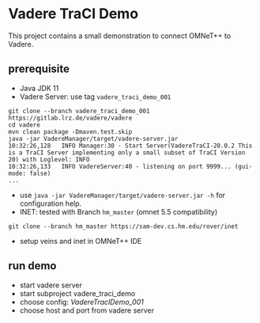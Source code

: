 # Vadere TraCI Demo

This project contains a small demonstration to connect OMNeT++ to Vadere.

## prerequisite 

* Java JDK 11
* Vadere Server: use tag ``vadere_traci_demo_001``

```
git clone --branch vadere_traci_demo_001 https://gitlab.lrz.de/vadere/vadere
cd vadere
mvn clean package -Dmaven.test.skip
java -jar VadereManager/target/vadere-server.jar
10:32:26,128   INFO Manager:30 - Start Server(VadereTraCI-20.0.2 This is a TraCI Server implementing only a small subset of TraCI Version 20) with Loglevel: INFO
10:32:26,133   INFO VadereServer:40 - listening on port 9999... (gui-mode: false)
...
```

* use ``java -jar VadereManager/target/vadere-server.jar -h`` for configuration help.
* INET: tested with Branch ``hm_master`` (omnet 5.5 compatibility)

```
git clone --branch hm_master https://sam-dev.cs.hm.edu/rover/inet
```

* setup veins and inet in OMNeT++ IDE

## run demo 

* start vadere server 
* start subproject  vadere_traci_demo
* choose config: *VadereTracIDemo_001*
* choose host and port from vadere server


